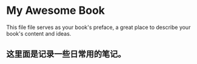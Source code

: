 # My Awesome Book

This file file serves as your book's preface, a great place to describe your book's content and ideas.
## 这里面是记录一些日常用的笔记。
